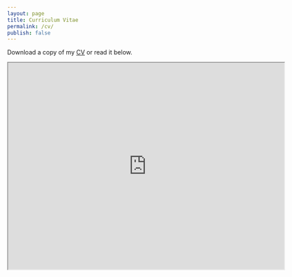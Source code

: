 ```yaml
---
layout: page
title: Curriculum Vitae
permalink: /cv/
publish: false
---
```


Download a copy of my [CV] or read it below.

[CV]: https://www.sharelatex.com/project/56dde2fe891c96cb58547aff/output/output.pdf?compileGroup=priority&clsiserverid=clsi2-14&popupDownload=true

<div class="auto-resizable-iframe">
    <div>
        <iframe src="https://drive.google.com/a/nd.edu/file/d/0B4IRtizUOy5qb1JKZFNtSWxMb0k/preview" width="640" height="480"></iframe>
    </div>
</div>
